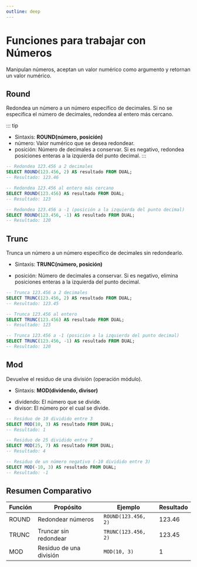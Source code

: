 ```yaml
---
outline: deep
---
```


# Funciones para trabajar con Números

Manipulan números, aceptan un valor numérico como argumento y retornan un valor numérico.


## Round

Redondea un número a un número específico de decimales. Si no se especifica el número de decimales, redondea al entero más cercano.

::: tip
* Sintaxis: **ROUND(número, posición)**
* número: Valor numérico que se desea redondear.
* posición: Número de decimales a conservar. Si es negativo, redondea posiciones enteras a la izquierda del punto decimal.
:::


```sql
-- Redondea 123.456 a 2 decimales
SELECT ROUND(123.456, 2) AS resultado FROM DUAL;  
-- Resultado: 123.46  

-- Redondea 123.456 al entero más cercano
SELECT ROUND(123.456) AS resultado FROM DUAL;  
-- Resultado: 123  

-- Redondea 123.456 a -1 (posición a la izquierda del punto decimal)
SELECT ROUND(123.456, -1) AS resultado FROM DUAL;  
-- Resultado: 120  
```


## Trunc

Trunca un número a un número específico de decimales sin redondearlo.

* Sintaxis: **TRUNC(número, posición)**

* posición: Número de decimales a conservar. Si es negativo, elimina posiciones enteras a la izquierda del punto decimal.

```sql
-- Trunca 123.456 a 2 decimales
SELECT TRUNC(123.456, 2) AS resultado FROM DUAL;  
-- Resultado: 123.45  

-- Trunca 123.456 al entero
SELECT TRUNC(123.456) AS resultado FROM DUAL;  
-- Resultado: 123  

-- Trunca 123.456 a -1 (posición a la izquierda del punto decimal)
SELECT TRUNC(123.456, -1) AS resultado FROM DUAL;  
-- Resultado: 120  
```


## Mod

Devuelve el residuo de una división (operación módulo).

* Sintaxis: **MOD(dividendo, divisor)**

- dividendo: El número que se divide.
- divisor: El número por el cual se divide.


```sql
-- Residuo de 10 dividido entre 3
SELECT MOD(10, 3) AS resultado FROM DUAL;  
-- Resultado: 1  

-- Residuo de 25 dividido entre 7
SELECT MOD(25, 7) AS resultado FROM DUAL;  
-- Resultado: 4  

-- Residuo de un número negativo (-10 dividido entre 3)
SELECT MOD(-10, 3) AS resultado FROM DUAL;  
-- Resultado: -1  
```


## Resumen Comparativo


| Función | Propósito               | Ejemplo               | Resultado |
|---------|-------------------------|-----------------------|-----------|
| ROUND   | Redondear números       | `ROUND(123.456, 2)`   | 123.46    |
| TRUNC   | Truncar sin redondear   | `TRUNC(123.456, 2)`   | 123.45    |
| MOD     | Residuo de una división | `MOD(10, 3)`          | 1         |
